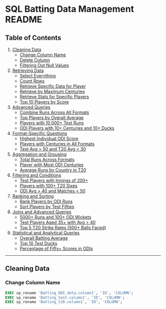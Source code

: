 # SQL Batting Data Management README

## Table of Contents
1. [Cleaning Data](#cleaning-data)
   - [Change Column Name](#change-column-name)
   - [Delete Column](#delete-column)
   - [Filtering Out Null Values](#filtering-out-null-values)
2. [Retrieving Data](#retrieving-data)
   - [Select Everything](#select-everything)
   - [Count Rows](#count-rows)
   - [Retrieve Specific Data for Player](#retrieve-specific-data-for-player)
   - [Retrieve by Maximum Centuries](#retrieve-by-maximum-centuries)
   - [Retrieve Stats for Specific Players](#retrieve-stats-for-specific-players)
   - [Top 10 Players by Score](#top-10-players-by-score)
3. [Advanced Queries](#advanced-queries)
   - [Combine Runs Across All Formats](#combine-runs-across-all-formats)
   - [Top Players by Overall Average](#top-players-by-overall-average)
   - [Players with 10,000+ Test Runs](#players-with-10000-test-runs)
   - [ODI Players with 10+ Centuries and 10+ Ducks](#odi-players-with-10-centuries-and-10-ducks)
4. [Format-Specific Questions](#format-specific-questions)
   - [Highest Individual ODI Score](#highest-individual-odi-score)
   - [Players with Centuries in All Formats](#players-with-centuries-in-all-formats)
   - [Test Avg > 50 and T20 Avg < 30](#test-avg-50-and-t20-avg-30)
5. [Aggregation and Grouping](#aggregation-and-grouping)
   - [Total Runs Across Formats](#total-runs-across-formats)
   - [Player with Most ODI Centuries](#player-with-most-odi-centuries)
   - [Average Runs by Country in T20](#average-runs-by-country-in-t20)
6. [Filtering and Conditions](#filtering-and-conditions)
   - [Test Players with Innings of 200+](#test-players-with-innings-of-200)
   - [Players with 100+ T20 Sixes](#players-with-100-t20-sixes)
   - [ODI Avg > 40 and Matches < 50](#odi-avg-40-and-matches-50)
7. [Ranking and Sorting](#ranking-and-sorting)
   - [Rank Players by ODI Runs](#rank-players-by-odi-runs)
   - [Sort Players by Test Fifties](#sort-players-by-test-fifties)
8. [Joins and Advanced Queries](#joins-and-advanced-queries)
   - [5000+ Runs and 100+ ODI Wickets](#5000-runs-and-100-odi-wickets)
   - [Test Players Aged 35+ with Avg > 40](#test-players-aged-35-with-avg-40)
   - [Top 5 T20 Strike Rates (500+ Balls Faced)](#top-5-t20-strike-rates-500-balls-faced)
9. [Statistical and Analytical Queries](#statistical-and-analytical-queries)
   - [Overall Batting Average](#overall-batting-average)
   - [Top 10 Test Ducks](#top-10-test-ducks)
   - [Percentage of Fifty+ Scores in ODIs](#percentage-of-fifty-scores-in-odis)

---

## Cleaning Data

### Change Column Name
```sql
EXEC sp_rename 'Batting_ODI_data.column1', 'ID', 'COLUMN';
EXEC sp_rename 'Batting_test.column1', 'ID', 'COLUMN';
EXEC sp_rename 'Batting_t20.column1', 'ID', 'COLUMN';
